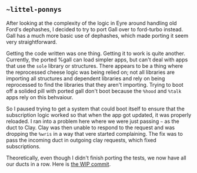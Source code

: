 ## `~littel-ponnys`
After looking at the complexity of the logic in Eyre around handling old Ford's
dephashes, I decided to try to port Gall over to ford-turbo instead. Gall has a
much more basic use of dephashes, which made porting it seem very
straightforward.

Getting the code written was one thing. Getting it to work is quite
another. Currently, the ported %gall can load simpler apps, but can't deal with
apps that use the `sole` library or structures. There appears to be a thing
where the reprocessed cheese logic was being relied on; not all libraries are
importing all structures and dependent libraries and rely on being reprocessed
to find the libraries that they aren't importing. Trying to boot off a solided
pill with ported gall don't boot because the `%hood` and `%talk` apps rely on
this behvaiour.

So I paused trying to get a system that could boot itself to ensure that the
subscription logic worked so that when the app got updated, it was properly
reloaded. I ran into a problem here where we were just passing `~` as the duct
to Clay. Clay was then unable to respond to the request and was dropping the
`%wris` in a way that vere started complaining. The fix was to pass the
incoming duct in outgoing clay requests, which fixed subscriptions.

Theoretically, even though I didn't finish porting the tests, we now have all
our ducts in a row. Here is [the WIP commit](https://github.com/urbit/arvo/commit/88c615bc0853001b60eb85234b1151d937b34428).
